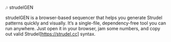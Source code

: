 🎶 strudelGEN

strudelGEN is a browser-based sequencer that helps you generate Strudel patterns quickly and visually.
It’s a single-file, dependency-free tool you can run anywhere. Just open it in your browser, jam some numbers, and copy out valid Strudel[https://strudel.cc] syntax.
